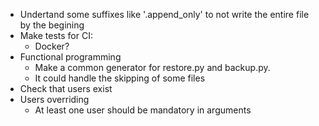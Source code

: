 - Undertand some suffixes like '.append_only' to not write the entire file by the begining
- Make tests for CI:
  - Docker?
- Functional programming
  - Make a common generator for restore.py and backup.py.
  - It could handle the skipping of some files
- Check that users exist
- Users overriding
    - At least one user should be mandatory in arguments
